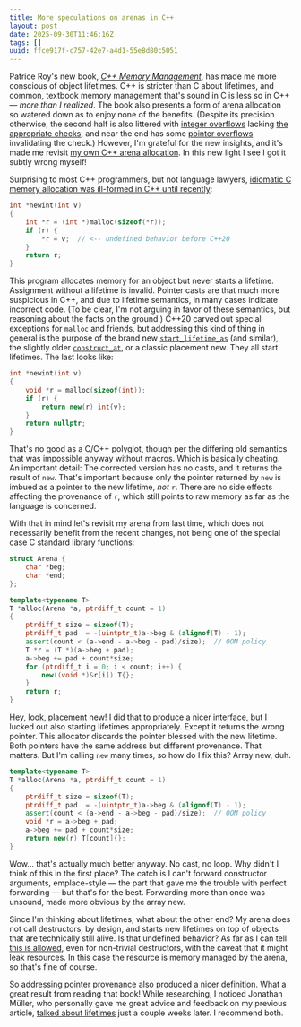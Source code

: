 ```yaml
---
title: More speculations on arenas in C++
layout: post
date: 2025-09-30T11:46:16Z
tags: []
uuid: ffce917f-c757-42e7-a4d1-55e8d80c5051
---
```


Patrice Roy's new book, [*C++ Memory Management*][mm], has made me more
conscious of object lifetimes. C++ is stricter than C about lifetimes, and
common, textbook memory management that's sound in C is less so in C++ —
*more than I realized*. The book also presents a form of arena allocation
so watered down as to enjoy none of the benefits. (Despite its precision
otherwise, the second half is also littered with [integer overflows][io]
lacking [the appropriate checks][z], and near the end has some [pointer
overflows][po] invalidating the check.) However, I'm grateful for the new
insights, and it's made me revisit [my own C++ arena allocation][prev]. In
this new light I see I got it subtly wrong myself!

Surprising to most C++ programmers, but not language lawyers, [idiomatic C
memory allocation was ill-formed in C++ until recently][wg21]:

```c++
int *newint(int v)
{
    int *r = (int *)malloc(sizeof(*r));
    if (r) {
        *r = v;  // <-- undefined behavior before C++20
    }
    return r;
}
```

This program allocates memory for an object but never starts a lifetime.
Assignment without a lifetime is invalid. Pointer casts are that much more
suspicious in C++, and due to lifetime semantics, in many cases indicate
incorrect code. (To be clear, I'm not arguing in favor of these semantics,
but reasoning about the facts on the ground.) C++20 carved out special
exceptions for `malloc` and friends, but addressing this kind of thing in
general is the purpose of the brand new [`start_lifetime_as`][sla] (and
similar), the slightly older [`construct_at`][ca], or a classic placement
new. They all start lifetimes. The last looks like:

```c++
int *newint(int v)
{
    void *r = malloc(sizeof(int));
    if (r) {
        return new(r) int{v};
    }
    return nullptr;
}
```

That's no good as a C/C++ polyglot, though per the differing old semantics
that was impossible anyway without macros. Which is basically cheating. An
important detail: The corrected version has no casts, and it returns the
result of `new`. That's important because only the pointer returned by
`new` is imbued as a pointer to the new lifetime, *not* `r`. There are no
side effects affecting the provenance of `r`, which still points to raw
memory as far as the language is concerned.

With that in mind let's revisit my arena from last time, which does not
necessarily benefit from the recent changes, not being one of the special
case C standard library functions:

```c++
struct Arena {
    char *beg;
    char *end;
};

template<typename T>
T *alloc(Arena *a, ptrdiff_t count = 1)
{
    ptrdiff_t size = sizeof(T);
    ptrdiff_t pad  = -(uintptr_t)a->beg & (alignof(T) - 1);
    assert(count < (a->end - a->beg - pad)/size);  // OOM policy
    T *r = (T *)(a->beg + pad);
    a->beg += pad + count*size;
    for (ptrdiff_t i = 0; i < count; i++) {
        new((void *)&r[i]) T{};
    }
    return r;
}
```

Hey, look, placement new! I did that to produce a nicer interface, but I
lucked out also starting lifetimes appropriately. Except it returns the
wrong pointer. This allocator discards the pointer blessed with the new
lifetime. Both pointers have the same address but different provenance.
That matters. But I'm calling `new` many times, so how do I fix this?
Array new, duh.

```c++
template<typename T>
T *alloc(Arena *a, ptrdiff_t count = 1)
{
    ptrdiff_t size = sizeof(T);
    ptrdiff_t pad  = -(uintptr_t)a->beg & (alignof(T) - 1);
    assert(count < (a->end - a->beg - pad)/size);  // OOM policy
    void *r = a->beg + pad;
    a->beg += pad + count*size;
    return new(r) T[count]{};
}
```

Wow… that's actually much better anyway. No cast, no loop. Why didn't I
think of this in the first place? The catch is I can't forward constructor
arguments, emplace-style — the part that gave me the trouble with perfect
forwarding — but that's for the best. Forwarding more than once was
unsound, made more obvious by the array new.

Since I'm thinking about lifetimes, what about the other end? My arena
does not call destructors, by design, and starts new lifetimes on top of
objects that are technically still alive. Is that undefined behavior? As
far as I can tell [this is allowed][l], even for non-trivial destructors,
with the caveat that it might leak resources. In this case the resource is
memory managed by the arena, so that's fine of course.

So addressing pointer provenance also produced a nicer definition. What a
great result from reading that book! While researching, I noticed Jonathan
Müller, who personally gave me great advice and feedback on my previous
article, [talked about lifetimes][jm] just a couple weeks later. I
recommend both.


[ca]: https://en.cppreference.com/w/cpp/memory/construct_at.html
[io]: https://github.com/PacktPublishing/C-Plus-Plus-Memory-Management/blob/9e4c4ea7/chapter12/Vector-better.cpp#L45
[jm]: https://www.youtube.com/watch?v=oZyhq4D-QL4
[l]: https://en.cppreference.com/w/cpp/language/lifetime.html#Storage_reuse
[mm]: https://www.packtpub.com/en-us/product/c-memory-management-9781805129806
[po]: https://github.com/PacktPublishing/C-Plus-Plus-Memory-Management/blob/9e4c4ea7/chapter14/Vector_with_allocator_cpp23.cpp#L118-L119
[prev]: /blog/2024/04/14/
[sla]: https://en.cppreference.com/w/cpp/memory/start_lifetime_as.html
[sr]: https://en.cppreference.com/w/cpp/language/lifetime.html#Storage_reuse
[wg21]: https://wg21.link/P0593#idiomatic-c-code-as-c
[z]: /blog/2024/05/24/
